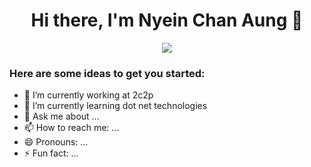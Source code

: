 <h1 align="center">Hi there, I'm Nyein Chan Aung 👋</h1>

<p align="center">
 <a href="https://linkedin.com/in/nyein-chan-aung-3b3177194" target="_blank">
  <img src="https://img.icons8.com/fluent/48/000000/linkedin.png" />
 </a>
</p>

### Here are some ideas to get you started:

- 🔭 I’m currently working at 2c2p
- 🌱 I’m currently learning dot net technologies
- 💬 Ask me about ...
- 📫 How to reach me: ...
- 😄 Pronouns: ...
- ⚡ Fun fact: ...
